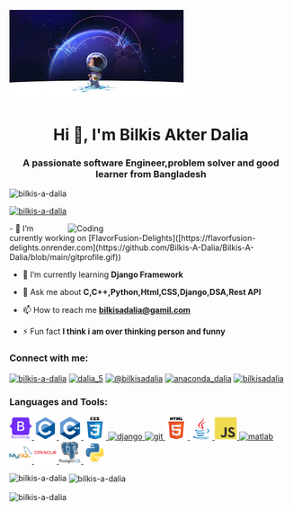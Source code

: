 ![logo](https://github.com/Bilkis-A-Dalia/Bilkis-A-Dalia/blob/main/Banner.jpeg)
<h1 align="center">Hi 👋, I'm Bilkis Akter Dalia</h1>
<h3 align="center">A passionate software Engineer,problem solver and good learner from Bangladesh</h3>

<p align="left"> <img src="https://komarev.com/ghpvc/?username=bilkis-a-dalia&label=Profile%20views&color=0e75b6&style=flat" alt="bilkis-a-dalia" /> </p>

<p align="left"> <a href="https://github.com/ryo-ma/github-profile-trophy"><img src="https://github-profile-trophy.vercel.app/?username=bilkis-a-dalia" alt="bilkis-a-dalia" /></a> </p>
<img align="right" alt="Coding" width="400" src="https://cdn.dribbble.com/users/1162077/screenshots/3848914/programmer.gif">
- 🔭 I’m currently working on [FlavorFusion-Delights]([https://flavorfusion-delights.onrender.com](https://github.com/Bilkis-A-Dalia/Bilkis-A-Dalia/blob/main/gitprofile.gif))

- 🌱 I’m currently learning **Django Framework**

- 💬 Ask me about **C,C++,Python,Html,CSS,Django,DSA,Rest API**

- 📫 How to reach me **bilkisadalia@gamil.com**

- ⚡ Fun fact **I think i am over thinking person and funny**

<h3 align="left">Connect with me:</h3>
<p align="left">
<a href="https://linkedin.com/in/bilkis-a-dalia" target="blank"><img align="center" src="https://raw.githubusercontent.com/rahuldkjain/github-profile-readme-generator/master/src/images/icons/Social/linked-in-alt.svg" alt="bilkis-a-dalia" height="30" width="40" /></a>
<a href="https://www.codechef.com/users/dalia_5" target="blank"><img align="center" src="https://cdn.jsdelivr.net/npm/simple-icons@3.1.0/icons/codechef.svg" alt="dalia_5" height="30" width="40" /></a>
<a href="https://www.hackerrank.com/@bilkisadalia" target="blank"><img align="center" src="https://raw.githubusercontent.com/rahuldkjain/github-profile-readme-generator/master/src/images/icons/Social/hackerrank.svg" alt="@bilkisadalia" height="30" width="40" /></a>
<a href="https://codeforces.com/profile/anaconda_dalia" target="blank"><img align="center" src="https://raw.githubusercontent.com/rahuldkjain/github-profile-readme-generator/master/src/images/icons/Social/codeforces.svg" alt="anaconda_dalia" height="30" width="40" /></a>
<a href="https://www.leetcode.com/bilkisadalia" target="blank"><img align="center" src="https://raw.githubusercontent.com/rahuldkjain/github-profile-readme-generator/master/src/images/icons/Social/leet-code.svg" alt="bilkisadalia" height="30" width="40" /></a>
</p>

<h3 align="left">Languages and Tools:</h3>
<p align="left"> <a href="https://getbootstrap.com" target="_blank" rel="noreferrer"> <img src="https://raw.githubusercontent.com/devicons/devicon/master/icons/bootstrap/bootstrap-plain-wordmark.svg" alt="bootstrap" width="40" height="40"/> </a> <a href="https://www.cprogramming.com/" target="_blank" rel="noreferrer"> <img src="https://raw.githubusercontent.com/devicons/devicon/master/icons/c/c-original.svg" alt="c" width="40" height="40"/> </a> <a href="https://www.w3schools.com/cpp/" target="_blank" rel="noreferrer"> <img src="https://raw.githubusercontent.com/devicons/devicon/master/icons/cplusplus/cplusplus-original.svg" alt="cplusplus" width="40" height="40"/> </a> <a href="https://www.w3schools.com/css/" target="_blank" rel="noreferrer"> <img src="https://raw.githubusercontent.com/devicons/devicon/master/icons/css3/css3-original-wordmark.svg" alt="css3" width="40" height="40"/> </a> <a href="https://www.djangoproject.com/" target="_blank" rel="noreferrer"> <img src="https://cdn.worldvectorlogo.com/logos/django.svg" alt="django" width="40" height="40"/> </a> <a href="https://git-scm.com/" target="_blank" rel="noreferrer"> <img src="https://www.vectorlogo.zone/logos/git-scm/git-scm-icon.svg" alt="git" width="40" height="40"/> </a> <a href="https://www.w3.org/html/" target="_blank" rel="noreferrer"> <img src="https://raw.githubusercontent.com/devicons/devicon/master/icons/html5/html5-original-wordmark.svg" alt="html5" width="40" height="40"/> </a> <a href="https://www.java.com" target="_blank" rel="noreferrer"> <img src="https://raw.githubusercontent.com/devicons/devicon/master/icons/java/java-original.svg" alt="java" width="40" height="40"/> </a> <a href="https://developer.mozilla.org/en-US/docs/Web/JavaScript" target="_blank" rel="noreferrer"> <img src="https://raw.githubusercontent.com/devicons/devicon/master/icons/javascript/javascript-original.svg" alt="javascript" width="40" height="40"/> </a> <a href="https://www.mathworks.com/" target="_blank" rel="noreferrer"> <img src="https://upload.wikimedia.org/wikipedia/commons/2/21/Matlab_Logo.png" alt="matlab" width="40" height="40"/> </a> <a href="https://www.mysql.com/" target="_blank" rel="noreferrer"> <img src="https://raw.githubusercontent.com/devicons/devicon/master/icons/mysql/mysql-original-wordmark.svg" alt="mysql" width="40" height="40"/> </a> <a href="https://www.oracle.com/" target="_blank" rel="noreferrer"> <img src="https://raw.githubusercontent.com/devicons/devicon/master/icons/oracle/oracle-original.svg" alt="oracle" width="40" height="40"/> </a> <a href="https://www.postgresql.org" target="_blank" rel="noreferrer"> <img src="https://raw.githubusercontent.com/devicons/devicon/master/icons/postgresql/postgresql-original-wordmark.svg" alt="postgresql" width="40" height="40"/> </a> <a href="https://www.python.org" target="_blank" rel="noreferrer"> <img src="https://raw.githubusercontent.com/devicons/devicon/master/icons/python/python-original.svg" alt="python" width="40" height="40"/> </a> </p>

<p><img align="left" src="https://github-readme-stats.vercel.app/api/top-langs?username=bilkis-a-dalia&show_icons=true&locale=en&layout=compact" alt="bilkis-a-dalia" /></p>

<p>&nbsp;<img align="center" src="https://github-readme-stats.vercel.app/api?username=bilkis-a-dalia&show_icons=true&locale=en" alt="bilkis-a-dalia" /></p>

<p><img align="center" src="https://github-readme-streak-stats.herokuapp.com/?user=bilkis-a-dalia&" alt="bilkis-a-dalia" /></p>


